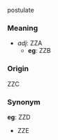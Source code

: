 postulate
### Meaning
+ _adj_: ZZA
    + __eg__: ZZB

### Origin

ZZC

### Synonym

__eg__: ZZD

+ ZZE


